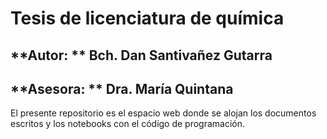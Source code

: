 # Tesis de licenciatura de química
## **Autor: ** Bch. Dan Santivañez Gutarra
## **Asesora: ** Dra. María Quintana

El presente repositorio es el espacio web donde se alojan los documentos escritos y los notebooks con el código de programación.
